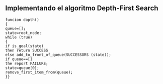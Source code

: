 ## Implementando el algoritmo Depth-First Search

```
funcion dopth()
{
queue=[];
state=root_node;
while (true)
{
if is_goal(state)
then return SUCCESS
else add_to_front_of_queue(SUCCESSORS (state));
if queue==[]
the report FAILURE;
state=queue[0];
remove_first_item_from(queue);
}}
```
